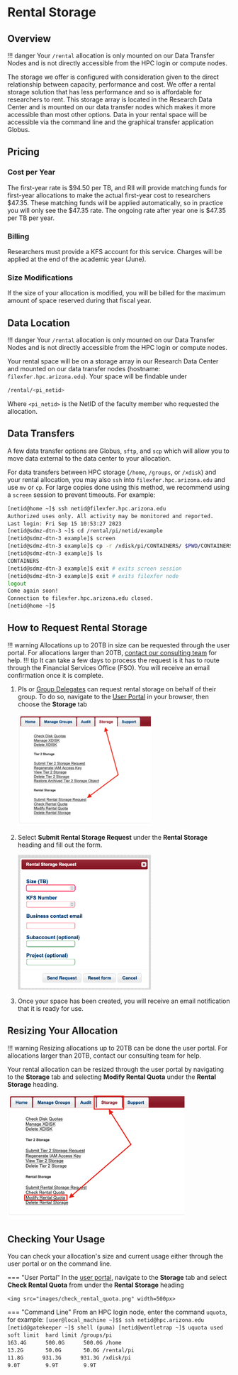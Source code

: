 # Rental Storage

## Overview

!!! danger
    Your ```/rental``` allocation is only mounted on our Data Transfer Nodes and is not directly accessible from the HPC login or compute nodes. 

The storage we offer is configured with consideration given to the direct relationship between capacity, performance and cost. We offer a rental storage solution that has less performance and so is affordable for researchers to rent. This storage array is located in the Research Data Center and is mounted on our data transfer nodes which makes it more accessible than most other options. Data in your rental space will be accessible via the command line and the graphical transfer application Globus. 


## Pricing

### Cost per Year

The first-year rate is $94.50 per TB, and RII will provide matching funds for first-year allocations to make the actual first-year cost to researchers $47.35. These matching funds will be applied automatically, so in practice you will only see the $47.35 rate. The ongoing rate after year one is $47.35 per TB per year.

### Billing
Researchers must provide a KFS account for this service. Charges will be applied at the end of the academic year (June).

### Size Modifications

If the size of your allocation is modified, you will be billed for the maximum amount of space reserved during that fiscal year. 


## Data Location

!!! danger
    Your ```/rental``` allocation is only mounted on our Data Transfer Nodes and is not directly accessible from the HPC login or compute nodes. 


Your rental space will be on a storage array in our Research Data Center and mounted on our data transfer nodes (hostname: ```filexfer.hpc.arizona.edu```). Your space will be findable under 

```bash
/rental/<pi_netid>
```

Where ```<pi_netid>``` is the NetID of the faculty member who requested the allocation.

## Data Transfers

A few data transfer options are Globus, ```sftp```, and ```scp``` which will allow you to move data external to the data center to your allocation.

For data transfers between HPC storage (```/home```, ```/groups```, or ```/xdisk```) and your rental allocation, you may also ```ssh``` into ```filexfer.hpc.arizona.edu``` and use ```mv``` or ```cp```. For large copies done using this method, we recommend using a ```screen``` session to prevent timeouts. For example:
```bash
[netid@home ~]$ ssh netid@filexfer.hpc.arizona.edu
Authorized uses only. All activity may be monitored and reported.
Last login: Fri Sep 15 10:53:27 2023
[netid@sdmz-dtn-3 ~]$ cd /rental/pi/netid/example
[netid@sdmz-dtn-3 example]$ screen
[netid@sdmz-dtn-3 example]$ cp -r /xdisk/pi/CONTAINERS/ $PWD/CONTAINERS
[netid@sdmz-dtn-3 example]$ ls
CONTAINERS
[netid@sdmz-dtn-3 example]$ exit # exits screen session
[netid@sdmz-dtn-3 example]$ exit # exits filexfer node
logout
Come again soon!
Connection to filexfer.hpc.arizona.edu closed.
[netid@home ~]$
```

## How to Request Rental Storage

!!! warning
    Allocations up to 20TB in size can be requested through the user portal. For allocations larger than 20TB, [contact our consulting team](http://localhost:6798/support_and_training/consulting_services/) for help.
!!! tip
    It can take a few days to process the request is it has to route through the Financial Services Office (FSO). You will receive an email confirmation once it is complete.

1. PIs or [Group Delegates](registration_and_access/group_management/#delegating-group-management-rights) can request rental storage on behalf of their group. To do so, navigate to the [User Portal](https://portal.hpc.arizona.edu) in your browser, then choose the **Storage** tab

    <img src="images/request_rental_storage.png" style="width:300px;">

2. Select **Submit Rental Storage Request** under the **Rental Storage** heading and fill out the form. 

    <img src="images/rental_storage_request_form.png" style="width:300px;">

3. Once your space has been created, you will receive an email notification that it is ready for use.


## Resizing Your Allocation

!!! warning
    Resizing allocations up to 20TB can be done the user portal. For allocations larger than 20TB, contact our consulting team for help.

Your rental allocation can be resized through the user portal by navigating to the **Storage** tab and selecting **Modify Rental Quota** under the **Rental Storage** heading.

<img src="images/resize_rental_allocation.png" width=400px>
    

## Checking Your Usage

You can check your allocation's size and current usage either through the user portal or on the command line.

=== "User Portal"
    In the [user portal](https://portal.hpc.arizona.edu/portal/), navigate to the **Storage** tab and select **Check Rental Quota** from under the **Rental Storage** heading

    <img src="images/check_rental_quota.png" width=500px>

=== "Command Line"
    From an HPC login node, enter the command ```uquota```, for example:
    ```
    [user@local_machine ~]$$ ssh netid@hpc.arizona.edu
    [netid@gatekeeper ~]$ shell
    (puma) [netid@wentletrap ~]$ uquota
                                            used  soft limit  hard limit
    /groups/pi                                163.4G      500.0G      500.0G
    /home                                      13.2G       50.0G       50.0G
    /rental/pi                                 11.8G      931.3G      931.3G
    /xdisk/pi                                   9.0T        9.9T        9.9T
    ```